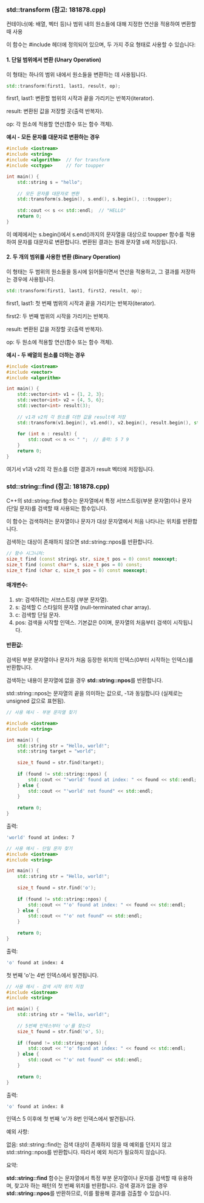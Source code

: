### std::transform (참고:  181878.cpp)
컨테이너(예: 배열, 벡터 등)나 범위 내의 원소들에 대해 지정한 연산을 적용하여 변환할 때 사용

이 함수는 #include <algorithm> 헤더에 정의되어 있으며, 두 가지 주요 형태로 사용할 수 있습니다:

#### 1. 단일 범위에서 변환 (Unary Operation)
이 형태는 하나의 범위 내에서 원소들을 변환하는 데 사용됩니다.

```cpp
std::transform(first1, last1, result, op);
```
first1, last1: 변환할 범위의 시작과 끝을 가리키는 반복자(iterator).

result: 변환된 값을 저장할 곳(출력 반복자).

op: 각 원소에 적용할 연산(함수 또는 함수 객체).


**예시 - 모든 문자를 대문자로 변환하는 경우**
```cpp
#include <iostream>
#include <string>
#include <algorithm>  // for transform
#include <cctype>     // for toupper

int main() {
    std::string s = "hello";
    
    // 모든 문자를 대문자로 변환
    std::transform(s.begin(), s.end(), s.begin(), ::toupper);
    
    std::cout << s << std::endl;  // "HELLO"
    return 0;
}
```

이 예제에서는 s.begin()에서 s.end()까지의 문자열을 대상으로 toupper 함수를 적용하여 문자를 대문자로 변환합니다. 변환된 결과는 원래 문자열 s에 저장됩니다.

#### 2. 두 개의 범위를 사용한 변환 (Binary Operation)
이 형태는 두 범위의 원소들을 동시에 읽어들이면서 연산을 적용하고, 그 결과를 저장하는 경우에 사용됩니다.

```cpp
std::transform(first1, last1, first2, result, op);
```
first1, last1: 첫 번째 범위의 시작과 끝을 가리키는 반복자(iterator).

first2: 두 번째 범위의 시작을 가리키는 반복자.

result: 변환된 값을 저장할 곳(출력 반복자).

op: 두 원소에 적용할 연산(함수 또는 함수 객체).

**예시 - 두 배열의 원소를 더하는 경우**

```cpp
#include <iostream>
#include <vector>
#include <algorithm>

int main() {
    std::vector<int> v1 = {1, 2, 3};
    std::vector<int> v2 = {4, 5, 6};
    std::vector<int> result(3);
    
    // v1과 v2의 각 원소를 더한 값을 result에 저장
    std::transform(v1.begin(), v1.end(), v2.begin(), result.begin(), std::plus<int>());
    
    for (int n : result) {
        std::cout << n << " ";  // 출력: 5 7 9
    }
    return 0;
}
```
여기서 v1과 v2의 각 원소를 더한 결과가 result 벡터에 저장됩니다.

### std::string::find (참고:  181878.cpp)
C++의 std::string::find 함수는 문자열에서 특정 서브스트링(부분 문자열)이나 문자(단일 문자)를 검색할 때 사용되는 함수입니다. 

이 함수는 검색하려는 문자열이나 문자가 대상 문자열에서 처음 나타나는 위치를 반환합니다. 

검색하는 대상이 존재하지 않으면 std::string::npos를 반환합니다.


```cpp
// 함수 시그니처:
size_t find (const string& str, size_t pos = 0) const noexcept;
size_t find (const char* s, size_t pos = 0) const;
size_t find (char c, size_t pos = 0) const noexcept;
```
#### 매개변수:
1. str: 검색하려는 서브스트링 (부분 문자열).
2. s: 검색할 C 스타일의 문자열 (null-terminated char array).
3. c: 검색할 단일 문자.
4. pos: 검색을 시작할 인덱스. 기본값은 0이며, 문자열의 처음부터 검색이 시작됩니다.
#### 반환값:
검색된 부분 문자열이나 문자가 처음 등장한 위치의 인덱스(0부터 시작하는 인덱스)를 반환합니다.

검색하는 내용이 문자열에 없을 경우 **std::string::npos**를 반환합니다.

std::string::npos는 문자열의 끝을 의미하는 값으로, -1과 동일합니다 (실제로는 unsigned 값으로 표현됨).

```cpp
// 사용 예시 - 부분 문자열 찾기

#include <iostream>
#include <string>

int main() {
    std::string str = "Hello, world!";
    std::string target = "world";
    
    size_t found = str.find(target);
    
    if (found != std::string::npos) {
        std::cout << "'world' found at index: " << found << std::endl;
    } else {
        std::cout << "'world' not found" << std::endl;
    }
    
    return 0;
}
```
출력:
```bash
'world' found at index: 7
```

```cpp
// 사용 예시 - 단일 문자 찾기
#include <iostream>
#include <string>

int main() {
    std::string str = "Hello, world!";
    
    size_t found = str.find('o');
    
    if (found != std::string::npos) {
        std::cout << "'o' found at index: " << found << std::endl;
    } else {
        std::cout << "'o' not found" << std::endl;
    }
    
    return 0;
}
```
출력:

```bash
'o' found at index: 4
```
첫 번째 'o'는 4번 인덱스에서 발견됩니다.

```cpp
// 사용 예시 - 검색 시작 위치 지정
#include <iostream>
#include <string>

int main() {
    std::string str = "Hello, world!";
    
    // 5번째 인덱스부터 'o'를 찾는다
    size_t found = str.find('o', 5);
    
    if (found != std::string::npos) {
        std::cout << "'o' found at index: " << found << std::endl;
    } else {
        std::cout << "'o' not found" << std::endl;
    }
    
    return 0;
}
```

출력:
```bash
'o' found at index: 8
```
인덱스 5 이후에 첫 번째 'o'가 8번 인덱스에서 발견됩니다.

예외 사항:

없음: std::string::find는 검색 대상이 존재하지 않을 때 예외를 던지지 않고 std::string::npos를 반환합니다. 따라서 예외 처리가 필요하지 않습니다.

요약:

**std::string::find** 함수는 문자열에서 특정 부분 문자열이나 문자를 검색할 때 유용하며, 찾고자 하는 패턴의 첫 번째 위치를 반환합니다. 검색 결과가 없을 경우 **std::string::npos**를 반환하므로, 이를 활용해 결과를 검출할 수 있습니다.